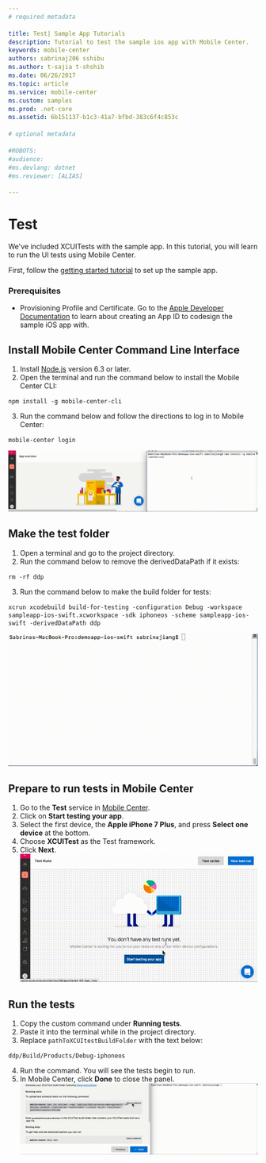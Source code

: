```yaml
---
# required metadata

title: Test| Sample App Tutorials
description: Tutorial to test the sample ios app with Mobile Center.
keywords: mobile-center
authors: sabrinaj206 sshibu
ms.author: t-sajia t-shshib
ms.date: 06/26/2017
ms.topic: article
ms.service: mobile-center
ms.custom: samples
ms.prod: .net-core
ms.assetid: 6b151137-b1c3-41a7-bfbd-383c6f4c853c

# optional metadata

#ROBOTS:
#audience:
#ms.devlang: dotnet
#ms.reviewer: [ALIAS]

---
```


# Test

We've included XCUITests with the sample app. In this tutorial, you will learn to run the UI tests using Mobile Center.

First, follow the [getting started tutorial](getting-started.md) to set up the sample app.

### Prerequisites
 - Provisioning Profile and Certificate. Go to the [Apple Developer Documentation](https://developer.apple.com/library/content/documentation/IDEs/Conceptual/AppDistributionGuide/MaintainingProfiles/MaintainingProfiles.html) to learn about creating an App ID to codesign the sample iOS app with.

## Install Mobile Center Command Line Interface

1. Install [Node.js](https://nodejs.org/en/) version 6.3 or later.
2. Open the terminal and run the command below to install the Mobile Center CLI:

  ```shell
  npm install -g mobile-center-cli
  ```

3. Run the command below and follow the directions to log in to Mobile Center:

  ```shell
  mobile-center login
  ```  
  ![Install CLI and login](images/Install_CLI_login_ios.gif)

## Make the test folder
1. Open a terminal and go to the project directory.
2. Run the command below to remove the derivedDataPath if it exists:

  ```shell
  rm -rf ddp
  ```

3. Run the command below to make the build folder for tests:

  ```shell
  xcrun xcodebuild build-for-testing -configuration Debug -workspace sampleapp-ios-swift.xcworkspace -sdk iphoneos -scheme sampleapp-ios-swift -derivedDataPath ddp
  ```  
  ![Build the Test Folder](images/Build_test_folder_ios.gif)

## Prepare to run tests in Mobile Center
1. Go to the **Test** service in [Mobile Center](https://mobile.azure.com/apps).
2. Click on **Start testing your app**.
3. Select the first device, the **Apple iPhone 7 Plus**, and press **Select one device** at the bottom.  
4. Choose **XCUITest** as the Test framework.   
5. Click **Next**.  
  ![Prepare to run tests](images/Setup_test_ios.gif)

## Run the tests
1. Copy the custom command under **Running tests**.
2. Paste it into the terminal while in the project directory.
3. Replace ```pathToXCUItestBuildFolder``` with the text below:

  ```shell
  ddp/Build/Products/Debug-iphoneos
  ```

4. Run the command. You will see the tests begin to run.
5. In Mobile Center, click **Done** to close the panel.  
  ![Run the tests](images/Run_XCUITests.gif)

